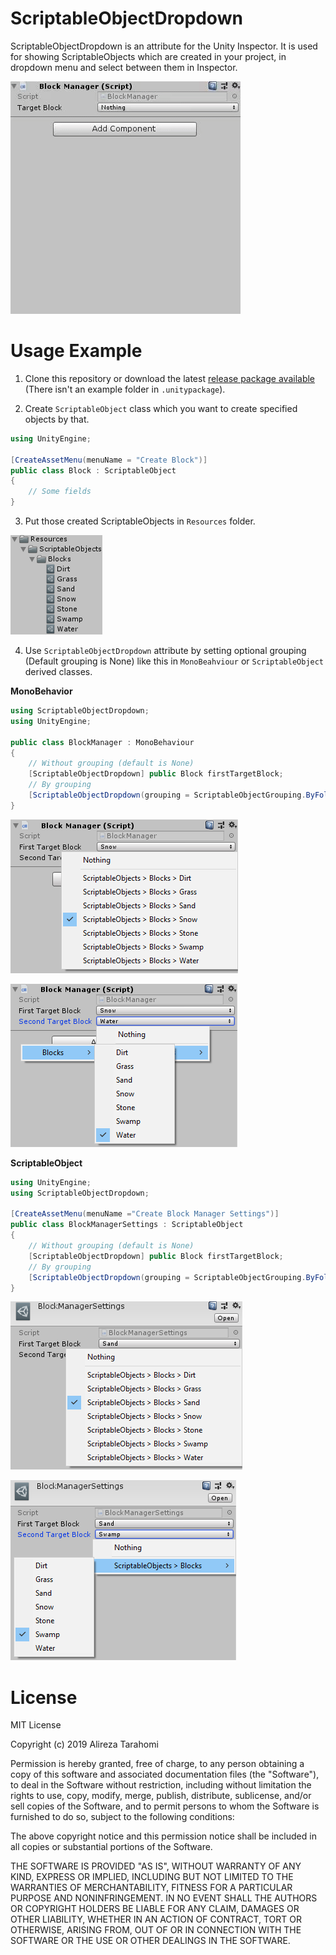 # ScriptableObjectDropdown
ScriptableObjectDropdown is an attribute for the Unity Inspector.
It is used for showing ScriptableObjects which are created in your project, in dropdown menu and select between them in Inspector.

![](Images/ScriptableObjectDropdown.gif)

# Usage Example
1. Clone this repository or download the latest [release package available](https://github.com/ATHellboy/ScriptableObjectDropdown/releases) (There isn't an example folder in `.unitypackage`).

2. Create `ScriptableObject` class which you  want to create specified objects by that.

```cs
using UnityEngine;

[CreateAssetMenu(menuName = "Create Block")]
public class Block : ScriptableObject
{
    // Some fields
}
```

3. Put those created ScriptableObjects in `Resources` folder.

![](Images/Resources.PNG)

4. Use `ScriptableObjectDropdown` attribute by setting optional grouping (Default grouping is None) like this in `MonoBeahviour` or `ScriptableObject` derived classes.

**MonoBehavior**

```cs
using ScriptableObjectDropdown;
using UnityEngine;

public class BlockManager : MonoBehaviour
{
    // Without grouping (default is None)
    [ScriptableObjectDropdown] public Block firstTargetBlock;
    // By grouping
    [ScriptableObjectDropdown(grouping = ScriptableObjectGrouping.ByFolder)] public Block secondTargetBlock;
}
```

![](Images/MonoBehaviourDefaultGrouping.png)

![](Images/MonoBehaviourByFolderGrouping.png)

**ScriptableObject**
```cs
using UnityEngine;
using ScriptableObjectDropdown;

[CreateAssetMenu(menuName ="Create Block Manager Settings")]
public class BlockManagerSettings : ScriptableObject
{
    // Without grouping (default is None)
    [ScriptableObjectDropdown] public Block firstTargetBlock;
    // By grouping
    [ScriptableObjectDropdown(grouping = ScriptableObjectGrouping.ByFolderFlat)] public Block secondTargetBlock;
}
```

![](Images/ScriptableObjectDefaultGrouping.png)

![](Images/ScriptableObjectByFolderFlatGrouping.png)

# License
MIT License

Copyright (c) 2019 Alireza Tarahomi

Permission is hereby granted, free of charge, to any person obtaining a copy
of this software and associated documentation files (the "Software"), to deal
in the Software without restriction, including without limitation the rights
to use, copy, modify, merge, publish, distribute, sublicense, and/or sell
copies of the Software, and to permit persons to whom the Software is
furnished to do so, subject to the following conditions:

The above copyright notice and this permission notice shall be included in all
copies or substantial portions of the Software.

THE SOFTWARE IS PROVIDED "AS IS", WITHOUT WARRANTY OF ANY KIND, EXPRESS OR
IMPLIED, INCLUDING BUT NOT LIMITED TO THE WARRANTIES OF MERCHANTABILITY,
FITNESS FOR A PARTICULAR PURPOSE AND NONINFRINGEMENT. IN NO EVENT SHALL THE
AUTHORS OR COPYRIGHT HOLDERS BE LIABLE FOR ANY CLAIM, DAMAGES OR OTHER
LIABILITY, WHETHER IN AN ACTION OF CONTRACT, TORT OR OTHERWISE, ARISING FROM,
OUT OF OR IN CONNECTION WITH THE SOFTWARE OR THE USE OR OTHER DEALINGS IN THE
SOFTWARE.

